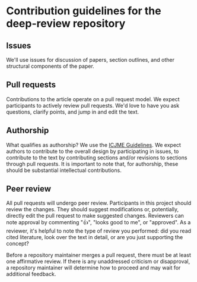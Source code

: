 # Contribution guidelines for the deep-review repository

## Issues

We'll use issues for discussion of papers, section outlines, and other
structural components of the paper.

## Pull requests

Contributions to the article operate on a pull request model. We expect
participants to actively review pull requests. We'd love to have you ask
questions, clarify points, and jump in and edit the text.

## Authorship

What qualifies as authorship? We use the [ICJME Guidelines](http://www.icmje.org/recommendations/browse/roles-and-responsibilities/defining-the-role-of-authors-and-contributors.html).
We expect authors to contribute to the overall design by participating in
issues, to contribute to the text by contributing sections and/or revisions
to sections through pull requests. It is important to note that, for authorship,
these should be substantial intellectual contributions.

## Peer review

All pull requests will undergo peer review. Participants in this project should
review the changes. They should suggest modifications or, potentially, directly
edit the pull request to make suggested changes. Reviewers can note approval by
commenting ":+1:", "looks good to me", or "approved". As a reviewer, it's
helpful to note the type of review you performed: did you read cited literature,
look over the text in detail, or are you just supporting the concept?

Before a repository maintainer merges a pull request, there must be at least
one affirmative review. If there is any unaddressed criticism or disapproval,
a repository maintainer will determine how to proceed and may wait for
additional feedback.
